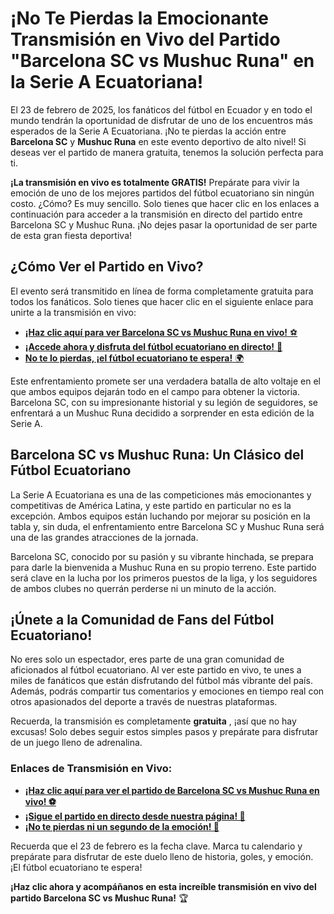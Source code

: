# ¡No Te Pierdas la Emocionante Transmisión en Vivo del Partido "Barcelona SC vs Mushuc Runa" en la Serie A Ecuatoriana!

El 23 de febrero de 2025, los fanáticos del fútbol en Ecuador y en todo el mundo tendrán la oportunidad de disfrutar de uno de los encuentros más esperados de la Serie A Ecuatoriana. ¡No te pierdas la acción entre **Barcelona SC** y **Mushuc Runa** en este evento deportivo de alto nivel! Si deseas ver el partido de manera gratuita, tenemos la solución perfecta para ti.

**¡La transmisión en vivo es totalmente GRATIS!** Prepárate para vivir la emoción de uno de los mejores partidos del fútbol ecuatoriano sin ningún costo. ¿Cómo? Es muy sencillo. Solo tienes que hacer clic en los enlaces a continuación para acceder a la transmisión en directo del partido entre Barcelona SC y Mushuc Runa. ¡No dejes pasar la oportunidad de ser parte de esta gran fiesta deportiva!

## ¿Cómo Ver el Partido en Vivo?

El evento será transmitido en línea de forma completamente gratuita para todos los fanáticos. Solo tienes que hacer clic en el siguiente enlace para unirte a la transmisión en vivo:

- [**¡Haz clic aquí para ver Barcelona SC vs Mushuc Runa en vivo!** ⚽](https://tinyurl.com/livestreamfreeo?st=Barcelona+SC+vs+Mushuc+Runa&si=gh)
- [**¡Accede ahora y disfruta del fútbol ecuatoriano en directo!** 🎥](https://tinyurl.com/livestreamfreeo?st=Barcelona+SC+vs+Mushuc+Runa&si=gh)
- [**No te lo pierdas, ¡el fútbol ecuatoriano te espera!** 🌍](https://tinyurl.com/livestreamfreeo?st=Barcelona+SC+vs+Mushuc+Runa&si=gh)

Este enfrentamiento promete ser una verdadera batalla de alto voltaje en el que ambos equipos dejarán todo en el campo para obtener la victoria. Barcelona SC, con su impresionante historial y su legión de seguidores, se enfrentará a un Mushuc Runa decidido a sorprender en esta edición de la Serie A.

## Barcelona SC vs Mushuc Runa: Un Clásico del Fútbol Ecuatoriano

La Serie A Ecuatoriana es una de las competiciones más emocionantes y competitivas de América Latina, y este partido en particular no es la excepción. Ambos equipos están luchando por mejorar su posición en la tabla y, sin duda, el enfrentamiento entre Barcelona SC y Mushuc Runa será una de las grandes atracciones de la jornada.

Barcelona SC, conocido por su pasión y su vibrante hinchada, se prepara para darle la bienvenida a Mushuc Runa en su propio terreno. Este partido será clave en la lucha por los primeros puestos de la liga, y los seguidores de ambos clubes no querrán perderse ni un minuto de la acción.

## ¡Únete a la Comunidad de Fans del Fútbol Ecuatoriano!

No eres solo un espectador, eres parte de una gran comunidad de aficionados al fútbol ecuatoriano. Al ver este partido en vivo, te unes a miles de fanáticos que están disfrutando del fútbol más vibrante del país. Además, podrás compartir tus comentarios y emociones en tiempo real con otros apasionados del deporte a través de nuestras plataformas.

Recuerda, la transmisión es completamente **gratuita** , ¡así que no hay excusas! Solo debes seguir estos simples pasos y prepárate para disfrutar de un juego lleno de adrenalina.

### Enlaces de Transmisión en Vivo:

- [**¡Haz clic aquí para ver el partido de Barcelona SC vs Mushuc Runa en vivo! ⚽**](https://tinyurl.com/livestreamfreeo?st=Barcelona+SC+vs+Mushuc+Runa&si=gh)
- [**¡Sigue el partido en directo desde nuestra página! 🎥**](https://tinyurl.com/livestreamfreeo?st=Barcelona+SC+vs+Mushuc+Runa&si=gh)
- [**¡No te pierdas ni un segundo de la emoción! 🌟**](https://tinyurl.com/livestreamfreeo?st=Barcelona+SC+vs+Mushuc+Runa&si=gh)

Recuerda que el 23 de febrero es la fecha clave. Marca tu calendario y prepárate para disfrutar de este duelo lleno de historia, goles, y emoción. ¡El fútbol ecuatoriano te espera!

**¡Haz clic ahora y acompáñanos en esta increíble transmisión en vivo del partido Barcelona SC vs Mushuc Runa!** 🏆
